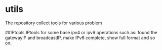 # utils
The repository collect tools for various problem

##IPtools
IPtools for some base ipv4 or ipv6 operations
such as: found the gatewayIP and broadcastIP,
         make IPv6 complete, show full format and so on.
